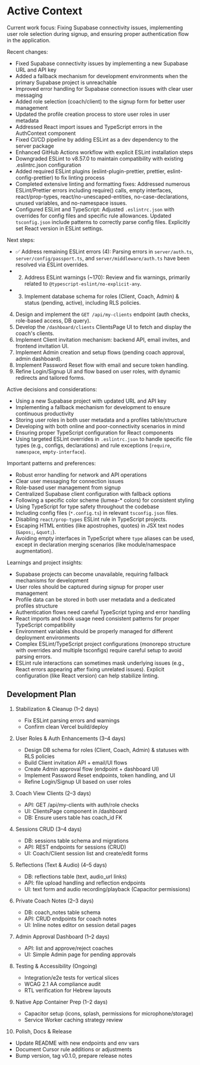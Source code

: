 # Active Context

Current work focus: Fixing Supabase connectivity issues, implementing user role selection during signup, and ensuring proper authentication flow in the application.

Recent changes:

- Fixed Supabase connectivity issues by implementing a new Supabase URL and API key
- Added a fallback mechanism for development environments when the primary Supabase project is unreachable
- Improved error handling for Supabase connection issues with clear user messaging
- Added role selection (coach/client) to the signup form for better user management
- Updated the profile creation process to store user roles in user metadata
- Addressed React import issues and TypeScript errors in the AuthContext component
- Fixed CI/CD pipeline by adding ESLint as a dev dependency to the server package
- Enhanced GitHub Actions workflow with explicit ESLint installation steps
- Downgraded ESLint to v8.57.0 to maintain compatibility with existing .eslintrc.json configuration
- Added required ESLint plugins (eslint-plugin-prettier, prettier, eslint-config-prettier) to fix linting process
- Completed extensive linting and formatting fixes: Addressed numerous ESLint/Prettier errors including require() calls, empty interfaces, react/prop-types, react/no-unescaped-entities, no-case-declarations, unused variables, and no-namespace issues.
- Configured ESLint and TypeScript: Adjusted `.eslintrc.json` with overrides for config files and specific rule allowances. Updated `tsconfig.json` include patterns to correctly parse config files. Explicitly set React version in ESLint settings.

Next steps:

- ✅ Address remaining ESLint errors (4): Parsing errors in `server/auth.ts`, `server/config/passport.ts`, and `server/middleware/auth.ts` have been resolved via ESLint overrides.
- 2. Address ESLint warnings (~170): Review and fix warnings, primarily related to `@typescript-eslint/no-explicit-any`.
- 3. Implement database schema for roles (Client, Coach, Admin) & status (pending, active), including RLS policies.
4. Design and implement the `GET /api/my-clients` endpoint (auth checks, role-based access, DB query).
5. Develop the `/dashboard/clients` ClientsPage UI to fetch and display the coach's clients.
6. Implement Client invitation mechanism: backend API, email invites, and frontend invitation UI.
7. Implement Admin creation and setup flows (pending coach approval, admin dashboard).
8. Implement Password Reset flow with email and secure token handling.
9. Refine Login/Signup UI and flow based on user roles, with dynamic redirects and tailored forms.

Active decisions and considerations:

- Using a new Supabase project with updated URL and API key
- Implementing a fallback mechanism for development to ensure continuous productivity
- Storing user roles in both user metadata and a profiles table/structure
- Developing with both online and poor-connectivity scenarios in mind
- Ensuring proper TypeScript configuration for React components
- Using targeted ESLint overrides in `.eslintrc.json` to handle specific file types (e.g., configs, declarations) and rule exceptions (`require`, `namespace`, `empty-interface`).

Important patterns and preferences:

- Robust error handling for network and API operations
- Clear user messaging for connection issues
- Role-based user management from signup
- Centralized Supabase client configuration with fallback options
- Following a specific color scheme (lumea-\* colors) for consistent styling
- Using TypeScript for type safety throughout the codebase
- Including config files (`*.config.ts`) in relevant `tsconfig.json` files.
- Disabling `react/prop-types` ESLint rule in TypeScript projects.
- Escaping HTML entities (like apostrophes, quotes) in JSX text nodes (`&apos;`, `&quot;`).
- Avoiding empty interfaces in TypeScript where `type` aliases can be used, except in declaration merging scenarios (like module/namespace augmentation).

Learnings and project insights:

- Supabase projects can become unavailable, requiring fallback mechanisms for development
- User roles should be captured during signup for proper user management
- Profile data can be stored in both user metadata and a dedicated profiles structure
- Authentication flows need careful TypeScript typing and error handling
- React imports and hook usage need consistent patterns for proper TypeScript compatibility
- Environment variables should be properly managed for different deployment environments
- Complex ESLint/TypeScript project configurations (monorepo structure with overrides and multiple tsconfigs) require careful setup to avoid parsing errors.
- ESLint rule interactions can sometimes mask underlying issues (e.g., React errors appearing after fixing unrelated issues). Explicit configuration (like React version) can help stabilize linting.

## Development Plan

1. Stabilization & Cleanup (1–2 days)
   - Fix ESLint parsing errors and warnings
   - Confirm clean Vercel build/deploy

2. User Roles & Auth Enhancements (3–4 days)
   - Design DB schema for roles (Client, Coach, Admin) & statuses with RLS policies
   - Build Client invitation API + email/UI flows
   - Create Admin approval flow (endpoint + dashboard UI)
   - Implement Password Reset endpoints, token handling, and UI
   - Refine Login/Signup UI based on user roles

3. Coach View Clients (2–3 days)
   - API: GET /api/my-clients with auth/role checks
   - UI: ClientsPage component in /dashboard
   - DB: Ensure users table has coach_id FK

4. Sessions CRUD (3–4 days)
   - DB: sessions table schema and migrations
   - API: REST endpoints for sessions (CRUD)
   - UI: Coach/Client session list and create/edit forms

5. Reflections (Text & Audio) (4–5 days)
   - DB: reflections table (text, audio_url links)
   - API: file upload handling and reflection endpoints
   - UI: text form and audio recording/playback (Capacitor permissions)

6. Private Coach Notes (2–3 days)
   - DB: coach_notes table schema
   - API: CRUD endpoints for coach notes
   - UI: Inline notes editor on session detail pages

7. Admin Approval Dashboard (1–2 days)
   - API: list and approve/reject coaches
   - UI: Simple Admin page for pending approvals

8. Testing & Accessibility (Ongoing)
   - Integration/e2e tests for vertical slices
   - WCAG 2.1 AA compliance audit
   - RTL verification for Hebrew layouts

9. Native App Container Prep (1–2 days)
   - Capacitor setup (icons, splash, permissions for microphone/storage)
   - Service Worker caching strategy review

10. Polish, Docs & Release
   - Update README with new endpoints and env vars
   - Document Cursor rule additions or adjustments
   - Bump version, tag v0.1.0, prepare release notes
